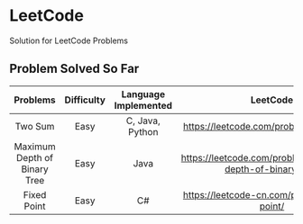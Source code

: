 # LeetCode
Solution for LeetCode Problems

## Problem Solved So Far
| Problems | Difficulty | Language Implemented | LeetCode |
| :-----:  | :--------: | :------------------: | :------: |
| Two Sum  | Easy | C, Java, Python | https://leetcode.com/problems/two-sum/ |
| Maximum Depth of Binary Tree | Easy | Java | https://leetcode.com/problems/maximum-depth-of-binary-tree |
| Fixed Point  | Easy | C# | https://leetcode-cn.com/problems/fixed-point/ |